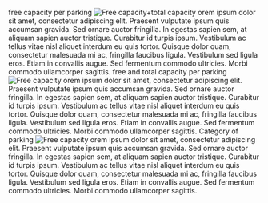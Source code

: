 free capacity per parking
![Free capacity+total capacity](graphs/free_capacity_per_parking.png)
orem ipsum dolor sit amet, consectetur adipiscing elit. Praesent vulputate ipsum quis accumsan gravida. Sed ornare auctor fringilla. In egestas sapien sem, at aliquam sapien auctor tristique. Curabitur id turpis ipsum. Vestibulum ac tellus vitae nisl aliquet interdum eu quis tortor. Quisque dolor quam, consectetur malesuada mi ac, fringilla faucibus ligula. Vestibulum sed ligula eros. Etiam in convallis augue. Sed fermentum commodo ultricies. Morbi commodo ullamcorper sagittis.
free and total capacity per parking
![Free capacity](graphs/total_and_free_capacity_per_parking.png)
orem ipsum dolor sit amet, consectetur adipiscing elit. Praesent vulputate ipsum quis accumsan gravida. Sed ornare auctor fringilla. In egestas sapien sem, at aliquam sapien auctor tristique. Curabitur id turpis ipsum. Vestibulum ac tellus vitae nisl aliquet interdum eu quis tortor. Quisque dolor quam, consectetur malesuada mi ac, fringilla faucibus ligula. Vestibulum sed ligula eros. Etiam in convallis augue. Sed fermentum commodo ultricies. Morbi commodo ullamcorper sagittis.
Category of parking
![Free capacity](graphs/categorie_piechart.png)
orem ipsum dolor sit amet, consectetur adipiscing elit. Praesent vulputate ipsum quis accumsan gravida. Sed ornare auctor fringilla. In egestas sapien sem, at aliquam sapien auctor tristique. Curabitur id turpis ipsum. Vestibulum ac tellus vitae nisl aliquet interdum eu quis tortor. Quisque dolor quam, consectetur malesuada mi ac, fringilla faucibus ligula. Vestibulum sed ligula eros. Etiam in convallis augue. Sed fermentum commodo ultricies. Morbi commodo ullamcorper sagittis.
